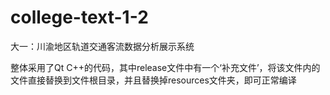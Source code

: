 # college-text-1-2
大一：川渝地区轨道交通客流数据分析展示系统

整体采用了Qt C++的代码，其中release文件中有一个‘补充文件’，将该文件内的文件直接替换到文件根目录，并且替换掉resources文件夹，即可正常编译
